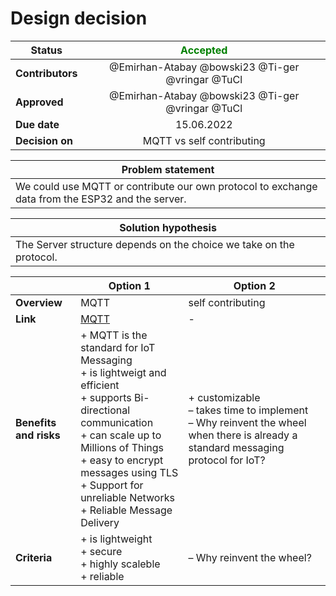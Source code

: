 # Design decision

| Status       | <span style="color:green">Accepted</span> |
|--------------|:---------:|
| <b>Contributors</b> |     @Emirhan-Atabay @bowski23 @Ti-ger @vringar @TuCl   |
| <b>Approved</b>     |     @Emirhan-Atabay @bowski23 @Ti-ger @vringar @TuCl   |
| <b>Due date</b>     |    15.06.2022     |
| <b>Decision on</b>     |   MQTT vs self contributing  |

|Problem statement|
|--------------|
|We could use MQTT or contribute our own protocol to exchange data from the ESP32 and the server.|

|Solution hypothesis|
|--------------|
|The Server structure depends on the choice we take on the protocol.|

|  | Option 1 | Option 2 |
|--|--|--|
|<b>Overview</b>|MQTT|self contributing|
|<b>Link</b>|[MQTT](https://mqtt.org)|-|
|<b>Benefits and risks</b>|+ MQTT is the standard for IoT Messaging<br>+ is lightweigt and efficient<br>+ supports Bi-directional communication<br>+ can scale up to Millions of Things<br>+ easy to encrypt messages using TLS<br>+ Support for unreliable Networks<br>+ Reliable Message Delivery|+ customizable<br>– takes time to implement<br>– Why reinvent the wheel when there is already a standard messaging protocol for IoT?|
|<b>Criteria</b>|+ is lightweight<br>+ secure<br>+ highly scaleble<br>+ reliable|– Why reinvent the wheel?|